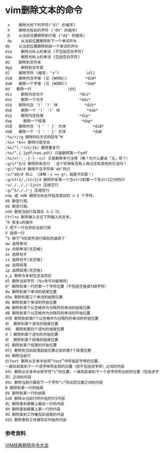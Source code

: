 # vim删除文本的命令
	 x    删除光标下的字符("dl" 的缩写)
	 X    删除光标前的字符 ("dh" 的缩写)
	 D    从当前位置删除到行尾 ("d$" 的缩写)
	 dw    从当前位置删除到下一个单词开头
	db    从当前位置删除到前一个单词的开头
	diw    删除光标上的单词 (不包括空白字符)
	daw    删除光标上的单词 (包括空白字符)
	dG    删除到文件末
	dgg    删除到文件首
	dl    删除字符 (缩写: "x")            |dl|
	diW   删除内含字串 (见 |WORD|)        *diW*
	daW   删除一个字串 (见 |WORD|)        *daW*
	dd   删除一行                |dd|
	dis    删除内含句子                *dis*
	das    删除一个句子                *das*
	dib   删除内含 '(' ')' 块            *dib*
	dab    删除一个 '(' ')' 块            *dab*
	dip    删除内含段落                *dip*
	dap	    删除一个段落                *dap*
	diB   删除内含 '{ ' ' }' 大块            *diB*
	daB   删除一个 '{ ' ' }' 大块            *daB
	:%s/r//g 删除DOS方式的回车^M 
	:%s= *$== 删除行尾空白 
	:%s/^(.*)n1/1$/ 删除重复行 
	:%s/^.{-}pdf/new.pdf/ 只是删除第一个pdf 
	:%s/<!--_.{-}-->// 又是删除多行注释（咦？为什么要说「又」呢？） 
	:g/s*^$/d 删除所有空行 ：这个好用有没有人用过还有其他的方法吗？
	:g!/^dd/d 删除不含字符串'dd'的行 
	:v/^dd/d 同上 （译释：v == g!，就是不匹配！） 
	:g/str1/,/str2/d 删除所有第一个含str1到第一个含str2之间的行 
	:v/./.,/./-1join 压缩空行 
	:g/^$/,/./-j 压缩空行 
	ndw 或 ndW 删除光标处开始及其后的 n-1 个字符。 
	d0 删至行首。 
	d$ 删至行尾。 
	ndd 删除当前行及其后 n-1 行。 
	Ctrl+u 删除输入方式下所输入的文本。 
	^R 恢复u的操作 
	J 把下一行合并到当前行尾 
	V 选择一行 
	^V 按下^V后即可进行矩形的选择了 
	aw 选择单词 
	iw 内部单词(无空格) 
	as 选择句子 
	is 选择句子(无空格) 
	ap 选择段落 
	ip 选择段落(无空格) 
	x,y 删除与复制包含高亮区 
	dl 删除当前字符（与x命令功能相同） 
	d^ 删除到某一行的第一个字符位置（不包括空格或TAB字符） 
	dw 删除到某个单词的结尾位置 
	d3w 删除到第三个单词的结尾位置 
	db 删除到某个单词的开始位置 
	dW 删除到某个以空格作为分隔符的单词的结尾位置 
	dB 删除到某个以空格作为分隔符的单词的开始位置 
	d7B 删除到前面7个以空格作为分隔符的单词的开始位置 
	d） 删除到某个语句的结尾位置 
	d4） 删除到第四个语句的结尾位置 
	d（ 删除到某个语句的开始位置 
	d） 删除到某个段落的结尾位置 
	d{ 删除到某个段落的开始位置 
	d7{ 删除到当前段落起始位置之前的第7个段落位置 
	dd 删除当前行 
	d/text 删除从文本中出现“text”中所指定字样的位置， 
	一直向前直到下一个该字样所出现的位置（但不包括该字样）之间的内容 
	dfc 删除从文本中出现字符“c”的位置，一直向前直到下一个该字符所出现的位置（包括该字符）之间的内容 
	dtc 删除当前行直到下一个字符“c”所出现位置之间的内容 
	D 删除到某一行的结尾 
	d$ 删除到某一行的结尾 
	5dd 删除从当前行所开始的5行内容 
	dL 删除直到屏幕上最后一行的内容 
	dH 删除直到屏幕上第一行的内容 
	dG 删除直到工作缓存区结尾的内容 
	d1G 删除直到工作缓存区开始的内容  	
	
	
### 参考资料

[VIM经典删除命令大全  ](http://blog.163.com/lgh_2002/blog/static/44017526201282010297586/)	